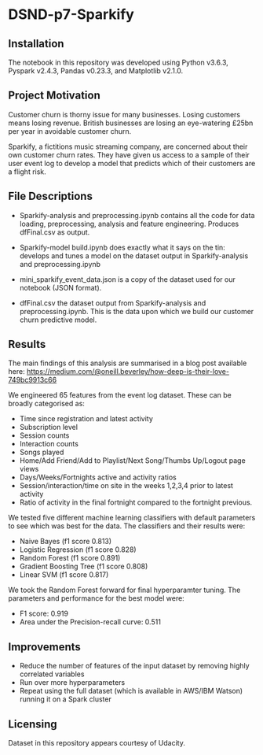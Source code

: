 # DSND-p7-Sparkify


## Installation

The notebook in this repository was developed using Python v3.6.3, Pyspark v2.4.3, Pandas v0.23.3, and Matplotlib v2.1.0.

## Project Motivation

Customer churn is thorny issue for many businesses. Losing customers means losing revenue. British businesses are losing an eye-watering £25bn per year in avoidable customer churn.

Sparkify, a fictitions music streaming company, are concerned about their own customer churn rates. They have given us access to a sample of their user event log to develop a model that predicts which of their customers are a flight risk.


## File Descriptions

* Sparkify-analysis and preprocessing.ipynb contains all the code for data loading, preprocessing, analysis and feature engineering. Produces dfFinal.csv as output.

* Sparkify-model build.ipynb does exactly what it says on the tin: develops and tunes a model on the dataset output in Sparkify-analysis and preprocessing.ipynb

* mini_sparkify_event_data.json is a copy of the dataset used for our notebook (JSON format).

* dfFinal.csv the dataset output from Sparkify-analysis and preprocessing.ipynb. This is the data upon which we build our customer churn predictive model.

## Results

The main findings of this analysis are summarised in a blog post available here: https://medium.com/@oneill.beverley/how-deep-is-their-love-749bc9913c66

We engineered 65 features from the event log dataset. These can be broadly categorised as:
* Time since registration and latest activity
* Subscription level
* Session counts
* Interaction counts
* Songs played
* Home/Add Friend/Add to Playlist/Next Song/Thumbs Up/Logout page views
* Days/Weeks/Fortnights active and activity ratios
* Session/interaction/time on site in the weeks 1,2,3,4 prior to latest activity
* Ratio of activity in the final fortnight compared to the fortnight previous.

We tested five different machine learning classifiers with default parameters to see which was best for the data. The classifiers and their results were:
* Naive Bayes (f1 score 0.813)
* Logistic Regression (f1 score 0.828)
* Random Forest (f1 score 0.891)
* Gradient Boosting Tree (f1 score 0.808)
* Linear SVM (f1 score 0.817)

We took the Random Forest forward for final hyperparamter tuning. The parameters and performance for the best model were:
* F1 score: 0.919
* Area under the Precision-recall curve: 0.511

## Improvements
* Reduce the number of features of the input dataset by removing highly correlated variables
* Run over more hyperparameters
* Repeat using the full dataset (which is available in AWS/IBM Watson) running it on a Spark cluster

## Licensing

Dataset in this repository appears courtesy of Udacity.
